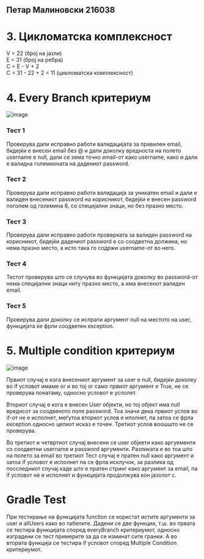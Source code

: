## Петар Малиновски 216038

# 3. Цикломатска комплексност
V = 22 (број на јазли) <br /> 
E = 31 (број на ребра) <br /> 
C = E - V + 2 <br /> 
C = 31 - 22 + 2 = 11 (цикломатска комплексност) <br /> 

# 4. Every Branch критериум
![image](https://github.com/lupusruber/SI_2023_lab2_216038/assets/75671111/f379b38f-94de-4bc4-aead-bd25b4cdec83)

### Тест 1
Проверува дали исправно работи валидацијата за правилен email, бидејќи е внесен email без @ и дали доколку вредноста на полето username e null, дали се зема точно email-от како username, како и дали е валидна големионата на дадениот password.

### Teст 2
Проверува дали исправно работи валидација за уникатен email и дали е валиден внесениот password на корисникот, бидејќи е внесен password поголем од големина 8, со специјални знаци, но без празно место.

### Teст 3
Проверува дали исправно работи проверката за валиден password на корисникот, бидејќи дадениот password е со соодветна должина, но нема празно место, а исто така го содржи username-от во него.

### Тест 4
Тестот проверува што се случува во функцијата доколку во password-от нема специјални знаци ниту празно место, а има внесенот валиден email.

### Тест 5
Проверува дали доколку се испрати аргумент null на местото на user, функцијата ќе фрли соодветен exception.

# 5. Multiple condition критериум
![image](https://github.com/lupusruber/SI_2023_lab2_216038/assets/75671111/b731be8b-fbed-4d8b-bdcf-23d23eb4d723)

Првиот случај е кога внесениот аргумент за user e null, бидејќи доколку во if условот имаме or и во тој or само првиот аргумент е True, не се проверува понатаму, односно условот е усполет.

Вториот случај е кога е внесен User објекти, но тој објект има null вреднсот за соодвеното поле password. Toa значи дека првиот услов во if-от не е исполнет, меѓутоа вториот услов е иполнет, па затоа се фрла exception односно целиот исказ е точен. Третиот услов воошшто не се проверува.

Во третиот и четвртиот случај внесени се user објкети како аргуементи со соодветни username и password аргументи. Разликата е во тоа што на полето за email во третиот Тест случај е пратен null како аргумент и затоа if условот е исполнет па се фрла исклучок, за разлика од посследниот случај каде што е пратен стринг како аргумент за email, па if условот не е исполнет и функцијата продолжува кон јазолот с. 

# Gradle Test
При тестирање на функцијата function се користат истите аргументи за user и allUsers како во табелите. Дадени се две функции, т.ш. во првата се тестира функцијата според everyBranch критериумот, односно изградени се тест примерите за да се изминат сите гранки. А во втората функција се тестира if условот според Multiple Condition критериумот.






